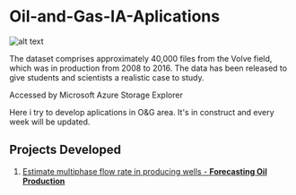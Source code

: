 # Oil-and-Gas-IA-Aplications

![alt text](https://www.equinor.com/content/dam/statoil/image/how-and-why/digitalisation/volve-platform-1-1.jpg.transform/extra-large/image.jpg)

The dataset comprises approximately 40,000 files from the Volve field, which was in production from 2008 to 2016. The data has been released to give students and scientists a realistic case to study.

Accessed by Microsoft Azure Storage Explorer

Here i try to develop aplications in O&G area. It's in construct and every week will be updated.

## Projects Developed
1. [Estimate multiphase flow rate in producing wells - **Forecasting Oil Production**](https://app.uff.br/riuff/handle/1/22026)
